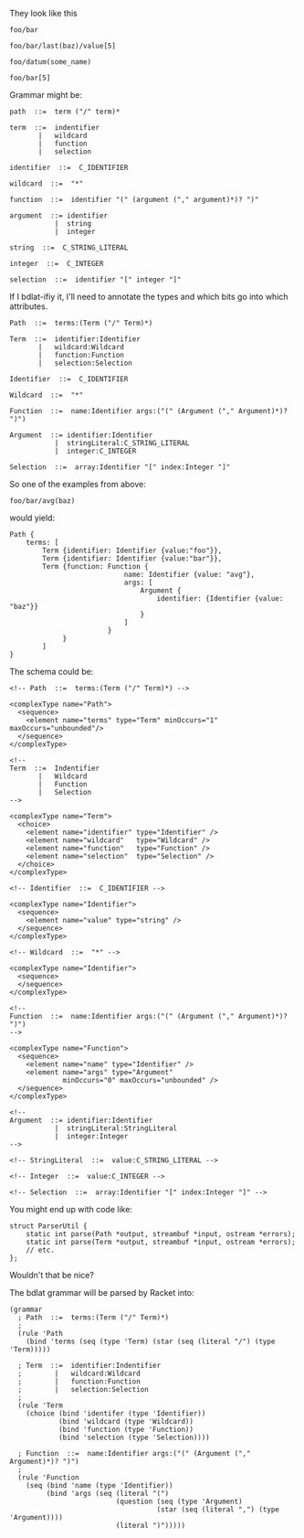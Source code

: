 They look like this

    foo/bar

    foo/bar/last(baz)/value[5]

    foo/datum(some_name)

    foo/bar[5]

Grammar might be:

    path  ::=  term ("/" term)*

    term  ::=  indentifier
           |   wildcard
           |   function
           |   selection

    identifier  ::=  C_IDENTIFIER

    wildcard  ::=  "*"

    function  ::=  identifier "(" (argument ("," argument)*)? ")"

    argument  ::= identifier
               |  string
               |  integer

    string  ::=  C_STRING_LITERAL

    integer  ::=  C_INTEGER

    selection  ::=  identifier "[" integer "]"

If I bdlat-ifiy it, I'll need to annotate the types and which bits go into
which attributes.

    Path  ::=  terms:(Term ("/" Term)*)

    Term  ::=  identifier:Identifier
           |   wildcard:Wildcard
           |   function:Function
           |   selection:Selection

    Identifier  ::=  C_IDENTIFIER

    Wildcard  ::=  "*"

    Function  ::=  name:Identifier args:("(" (Argument ("," Argument)*)? ")")

    Argument  ::= identifier:Identifier
               |  stringLiteral:C_STRING_LITERAL
               |  integer:C_INTEGER

    Selection  ::=  array:Identifier "[" index:Integer "]"

So one of the examples from above:

    foo/bar/avg(baz)

would yield:

    Path {
        terms: [
            Term {identifier: Identifier {value:"foo"}},
            Term {identifier: Identifier {value:"bar"}},
            Term {function: Function {
                                name: Identifier {value: "avg"},
                                args: [
                                    Argument {
                                        identifier: {Identifier {value: "baz"}}
                                    }
                                ]
                            }
                 }
            ]
    }

The schema could be:

    <!-- Path  ::=  terms:(Term ("/" Term)*) -->

    <complexType name="Path">
      <sequence>
        <element name="terms" type="Term" minOccurs="1" maxOccurs="unbounded"/>
      </sequence>
    </complexType>

    <!--
    Term  ::=  Indentifier
           |   Wildcard
           |   Function
           |   Selection
    -->

    <complexType name="Term">
      <choice>
        <element name="identifier" type="Identifier" />
        <element name="wildcard"   type="Wildcard" />
        <element name="function"   type="Function" />
        <element name="selection"  type="Selection" />
      </choice>
    </complexType>

    <!-- Identifier  ::=  C_IDENTIFIER -->
    
    <complexType name="Identifier">
      <sequence>
        <element name="value" type="string" />
      </sequence>
    </complexType>

    <!-- Wildcard  ::=  "*" -->
    
    <complexType name="Identifier">
      <sequence>
      </sequence>
    </complexType>

    <!--
    Function  ::=  name:Identifier args:("(" (Argument ("," Argument)*)? ")")
    -->

    <complexType name="Function">
      <sequence>
        <element name="name" type="Identifier" />
        <element name="args" type="Argument" 
                 minOccurs="0" maxOccurs="unbounded" />
      </sequence>
    </complexType>

    <!--
    Argument  ::= identifier:Identifier
               |  stringLiteral:StringLiteral
               |  integer:Integer
    -->

    <!-- StringLiteral  ::=  value:C_STRING_LITERAL -->

    <!-- Integer  ::=  value:C_INTEGER -->

    <!-- Selection  ::=  array:Identifier "[" index:Integer "]" -->

You might end up with code like:

    struct ParserUtil {
        static int parse(Path *output, streambuf *input, ostream *errors);
        static int parse(Term *output, streambuf *input, ostream *errors);
        // etc.
    };

Wouldn't that be nice?

The bdlat grammar will be parsed by Racket into:

    (grammar
      ; Path  ::=  terms:(Term ("/" Term)*)
      ;
      (rule 'Path
        (bind 'terms (seq (type 'Term) (star (seq (literal "/") (type 'Term)))))
        
      ; Term  ::=  identifier:Indentifier
      ;        |   wildcard:Wildcard
      ;        |   function:Function
      ;        |   selection:Selection
      ;
      (rule 'Term
        (choice (bind 'identifer (type 'Identifier))
                (bind 'wildcard (type 'Wildcard))
                (bind 'function (type 'Function))
                (bind 'selection (type 'Selection))))

      ; Function  ::=  name:Identifier args:("(" (Argument ("," Argument)*)? ")")
      ;
      (rule 'Function
        (seq (bind 'name (type 'Identifier))
             (bind 'args (seq (literal "(")
                              (question (seq (type 'Argument)
                                        (star (seq (literal ",") (type 'Argument))))
                              (literal ")")))))
                               